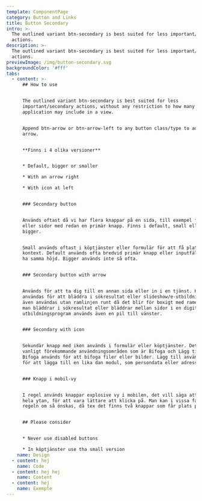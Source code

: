 ```yaml
---
template: ComponentPage
category: Button and Links
title: Button Secondary
intro: >-
  The outlined variant btn-secondary is best suited for less important/secondary
  actions.
description: >-
  The outlined variant btn-secondary is best suited for less important/secondary
  actions.
previewImage: /img/button-secondary.svg
backgroundColor: '#fff'
tabs:
  - content: >-
      ## How to use


      The outlined variant btn-secondary is best suited for less
      important/secondary actions, without any restriction to how many an
      application may include in a view.


      Append btn-arrow or btn-arrow-left to any button class/type to add the
      arrow.


      **Finns i 4 olika versioner**


      * Default, bigger or smaller

      * With an arrow right

      * With icon at left


      ### Secondary button


      Används oftast då vi har flera knappar på en sida, till exempel formulär
      eller sidor med redan en primär knapp. Finns i default, small eller
      bigger. 


      Small används oftast i köptjänster eller formulär för att få plats i olika
      kontext. Default används ofta bredvid primär knapp eller inputfält för att
      ha samma höjd. Bigger används inte så ofta.


      ### Secondary button with arrow


      Används för att ta dig till en annan sida eller in i en tjänst. Kan också
      användas för att bläddra i sökresultat eller slideshow/e-utbildning. Kan
      även användas utan ramlinjen runt då det blir för boxigt med ramen. När
      man bläddrar i sökresultat eller bläddrar mellan sidor i en digital
      utbildningsprogram används även en pil till vänster.


      ### Secondary with icon


      Sekundär knapp med ikon används i formulär eller köptjänster. Det finns 2
      vanligt förekommande användningsområden som är Bifoga och Lägg till.
      Bifoga används för att bifoga filer eller bilder. Lägg till används ofta
      för att lägga till en lika dan modul, som persondata eller adresser.


      ### Knapp i mobil-vy


      I regel används knappar explosive vy i mobilen, det vill säga att de tar
      hela ytan, för att vara lättare att klicka på. Man kan i vissa fall frångå
      regeln om så önskas, då tex det finns två knappar som får plats på ytan.


      ## Please consider


      * Never use disabled buttons

      * In köptjänster use tha small version
    name: Design
  - content: hej
    name: Code
  - content: hej hej
    name: Content
  - content: hej
    name: Exemple
---
```


